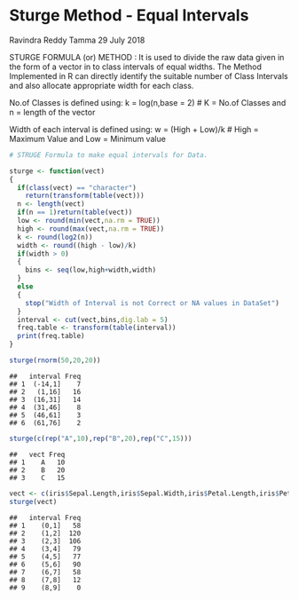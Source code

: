 Sturge Method - Equal Intervals
================
Ravindra Reddy Tamma
29 July 2018

STURGE FORMULA (or) METHOD : It is used to divide the raw data given in the form of a vector in to class intervals of equal widths. The Method Implemented in R can directly identify the suitable number of Class Intervals and also allocate appropriate width for each class.

No.of Classes is defined using: k = log(n,base = 2) \# K = No.of Classes and n = length of the vector

Width of each interval is defined using: w = (High + Low)/k \# High = Maximum Value and Low = Minimum value

``` r
# STRUGE Formula to make equal intervals for Data.

sturge <- function(vect)
{
  if(class(vect) == "character")
    return(transform(table(vect)))
  n <- length(vect)
  if(n == 1)return(table(vect))
  low <- round(min(vect,na.rm = TRUE))
  high <- round(max(vect,na.rm = TRUE))
  k <- round(log2(n))
  width <- round((high - low)/k)
  if(width > 0)
  {
    bins <- seq(low,high+width,width)
  }
  else
  {
    stop("Width of Interval is not Correct or NA values in DataSet")
  }
  interval <- cut(vect,bins,dig.lab = 5)
  freq.table <- transform(table(interval))
  print(freq.table)
}
```

``` r
sturge(rnorm(50,20,20))
```

    ##   interval Freq
    ## 1  (-14,1]    7
    ## 2   (1,16]   16
    ## 3  (16,31]   14
    ## 4  (31,46]    8
    ## 5  (46,61]    3
    ## 6  (61,76]    2

``` r
sturge(c(rep("A",10),rep("B",20),rep("C",15)))
```

    ##   vect Freq
    ## 1    A   10
    ## 2    B   20
    ## 3    C   15

``` r
vect <- c(iris$Sepal.Length,iris$Sepal.Width,iris$Petal.Length,iris$Petal.Width)
sturge(vect)
```

    ##   interval Freq
    ## 1    (0,1]   58
    ## 2    (1,2]  120
    ## 3    (2,3]  106
    ## 4    (3,4]   79
    ## 5    (4,5]   77
    ## 6    (5,6]   90
    ## 7    (6,7]   58
    ## 8    (7,8]   12
    ## 9    (8,9]    0
